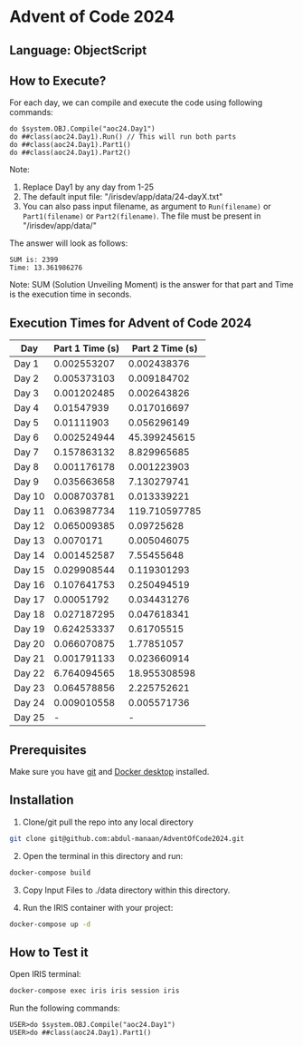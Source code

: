 # Advent of Code 2024

## Language: ObjectScript

## How to Execute?
 For each day, we can compile and execute the code using following commands:
```IRIS
do $system.OBJ.Compile("aoc24.Day1")
do ##class(aoc24.Day1).Run() // This will run both parts
do ##class(aoc24.Day1).Part1()
do ##class(aoc24.Day1).Part2()
```
Note: 
1. Replace Day1 by any day from 1-25
2. The default input file: "/irisdev/app/data/24-dayX.txt"
3. You can also pass input filename, as argument to `Run(filename)` or `Part1(filename)` or `Part2(filename)`. The file must be present in "/irisdev/app/data/"

The answer will look as follows:
```
SUM is: 2399
Time: 13.361986276
```
Note: SUM (Solution Unveiling Moment) is the answer for that part and Time is the execution time in seconds.

## Execution Times for Advent of Code 2024

| Day  | Part 1 Time (s)   | Part 2 Time (s)   |
|------|-------------------|-------------------|
| Day 1  | 0.002553207 | 0.002438376   |
| Day 2  | 0.005373103 | 0.009184702   |
| Day 3  | 0.001202485 | 0.002643826   |
| Day 4  | 0.01547939  | 0.017016697   |
| Day 5  | 0.01111903  | 0.056296149   |
| Day 6  | 0.002524944 | 45.399245615  |
| Day 7  | 0.157863132 | 8.829965685   |
| Day 8  | 0.001176178 | 0.001223903   |
| Day 9  | 0.035663658 | 7.130279741   |
| Day 10 | 0.008703781 | 0.013339221   |
| Day 11 | 0.063987734 | 119.710597785 |
| Day 12 | 0.065009385 | 0.09725628    |
| Day 13 | 0.0070171   | 0.005046075   |
| Day 14 | 0.001452587 | 7.55455648    |
| Day 15 | 0.029908544 | 0.119301293   |
| Day 16 | 0.107641753 | 0.250494519   |
| Day 17 | 0.00051792  | 0.034431276   |
| Day 18 | 0.027187295 | 0.047618341   |
| Day 19 | 0.624253337 | 0.61705515    |
| Day 20 | 0.066070875 | 1.77851057    |
| Day 21 | 0.001791133 | 0.023660914   |
| Day 22 | 6.764094565 | 18.955308598  |
| Day 23 | 0.064578856 | 2.225752621   |
| Day 24 | 0.009010558 | 0.005571736   |
| Day 25 | - | - |


## Prerequisites
Make sure you have [git](https://git-scm.com/book/en/v2/Getting-Started-Installing-Git) and [Docker desktop](https://www.docker.com/products/docker-desktop) installed.

## Installation 

1. Clone/git pull the repo into any local directory

```bash
git clone git@github.com:abdul-manaan/AdventOfCode2024.git
```

2. Open the terminal in this directory and run:

```bash
docker-compose build
```

3. Copy Input Files to ./data directory within this directory.

4. Run the IRIS container with your project:

```bash
docker-compose up -d
```

## How to Test it

Open IRIS terminal:

```bash
docker-compose exec iris iris session iris
```

Run the following commands:
```IRIS
USER>do $system.OBJ.Compile("aoc24.Day1")
USER>do ##class(aoc24.Day1).Part1()
```